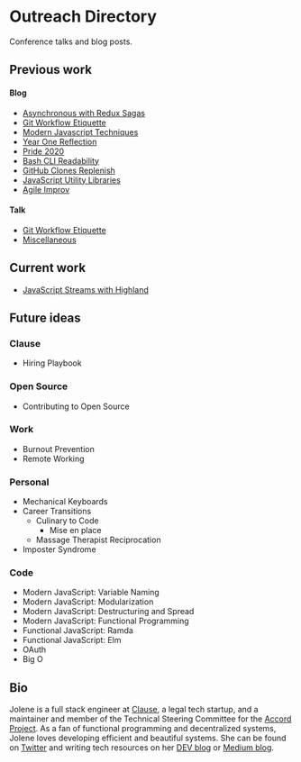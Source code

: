 # Outreach Directory

Conference talks and blog posts.

## Previous work

#### Blog

- [Asynchronous with Redux Sagas][reduxblog]
- [Git Workflow Etiquette][gitblog]
- [Modern Javascript Techniques][modernjsblog]
- [Year One Reflection][yearone]
- [Pride 2020][pride]
- [Bash CLI Readability][bashblog]
- [GitHub Clones Replenish][gitreplenishblog]
- [JavaScript Utility Libraries][jsutils]
- [Agile Improv][agileimprov]

#### Talk

- [Git Workflow Etiquette][gittalk]
- [Miscellaneous][talks]

## Current work

- [JavaScript Streams with Highland][streamsblog]

## Future ideas

### Clause

- Hiring Playbook

### Open Source

- Contributing to Open Source

### Work

- Burnout Prevention
- Remote Working

### Personal

- Mechanical Keyboards
- Career Transitions
  - Culinary to Code
    - Mise en place
  - Massage Therapist Reciprocation
- Imposter Syndrome

### Code

- Modern JavaScript: Variable Naming
- Modern JavaScript: Modularization
- Modern JavaScript: Destructuring and Spread
- Modern JavaScript: Functional Programming
- Functional JavaScript: Ramda
- Functional JavaScript: Elm
- OAuth
- Big O

## Bio

Jolene is a full stack engineer at [Clause](https://clause.io/), a legal tech startup, and a maintainer and member of the Technical Steering Committee for the [Accord Project](https://accordproject.org/). As a fan of functional programming and decentralized systems, Jolene loves developing efficient and beautiful systems. She can be found on [Twitter][twitter] and writing tech resources on her [DEV blog][devlink] or [Medium blog][bloglink].

[reduxblog]: blog/redux-saga.md
[gitblog]: blog/git-workflow.md
[modernjsblog]: blog/modern-javascript.md
[streamsblog]: blog/highland-streams.md
[yearone]: blog/year-one.md
[agileimprov]: blog/agile-improv.md
[pride]: blog/pride.md
[bashblog]: blog/bash-profile.md
[gitreplenishblog]: blog/github-replenish.md
[jsutils]: blog/js-utility-libraries.md


[gittalk]: talks/git-workflow.md
[talks]: talks
[twitter]: https://twitter.com/jolanglinais
[devlink]: https://dev.to/irmerk
[bloglink]: https://medium.com/@jolene.langlinais
